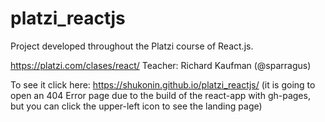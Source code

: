 # platzi_reactjs
Project developed throughout the Platzi course of React.js.

https://platzi.com/clases/react/
Teacher: Richard Kaufman (@sparragus)

To see it click here: https://shukonin.github.io/platzi_reactjs/ (it is going to open an 404 Error page due to the build of the react-app with gh-pages, but you can click the upper-left icon to see the landing page)
